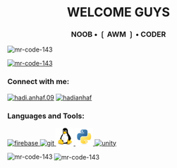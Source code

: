 <h1 align="center">WELCOME GUYS</h1>
<h3 align="center">NOOB • ❲ AWM ❳ • CODER</h3>

<p align="left"> <img src="https://komarev.com/ghpvc/?username=mr-code-143&label=Profile%20views&color=0e75b6&style=flat" alt="mr-code-143" /> </p>

<p align="left"> <a href="https://github.com/ryo-ma/github-profile-trophy"><img src="https://github-profile-trophy.vercel.app/?username=mr-code-143" alt="mr-code-143" /></a> </p>

<h3 align="left">Connect with me:</h3>
<p align="left">
<a href="https://fb.com/hadi.anhaf.09" target="blank"><img align="center" src="https://raw.githubusercontent.com/rahuldkjain/github-profile-readme-generator/master/src/images/icons/Social/facebook.svg" alt="hadi.anhaf.09" height="30" width="40" /></a>
<a href="https://instagram.com/hadianhaf" target="blank"><img align="center" src="https://raw.githubusercontent.com/rahuldkjain/github-profile-readme-generator/master/src/images/icons/Social/instagram.svg" alt="hadianhaf" height="30" width="40" /></a>
</p>

<h3 align="left">Languages and Tools:</h3>
<p align="left"> <a href="https://firebase.google.com/" target="_blank" rel="noreferrer"> <img src="https://www.vectorlogo.zone/logos/firebase/firebase-icon.svg" alt="firebase" width="40" height="40"/> </a> <a href="https://git-scm.com/" target="_blank" rel="noreferrer"> <img src="https://www.vectorlogo.zone/logos/git-scm/git-scm-icon.svg" alt="git" width="40" height="40"/> </a> <a href="https://www.linux.org/" target="_blank" rel="noreferrer"> <img src="https://raw.githubusercontent.com/devicons/devicon/master/icons/linux/linux-original.svg" alt="linux" width="40" height="40"/> </a> <a href="https://www.python.org" target="_blank" rel="noreferrer"> <img src="https://raw.githubusercontent.com/devicons/devicon/master/icons/python/python-original.svg" alt="python" width="40" height="40"/> </a> <a href="https://unity.com/" target="_blank" rel="noreferrer"> <img src="https://www.vectorlogo.zone/logos/unity3d/unity3d-icon.svg" alt="unity" width="40" height="40"/> </a> </p>

<p><img align="left" src="https://github-readme-stats.vercel.app/api/top-langs?username=mr-code-143&show_icons=true&locale=en&layout=compact" alt="mr-code-143" /></p>

<p>&nbsp;<img align="center" src="https://github-readme-stats.vercel.app/api?username=mr-code-143&show_icons=true&locale=en" alt="mr-code-143" /></p>
